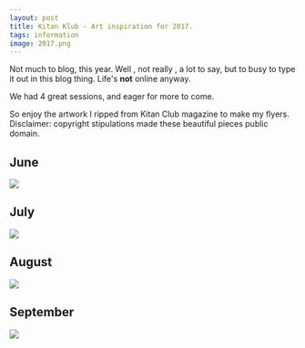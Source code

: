 ```yaml
---
layout: post
title: Kitan Klub - Art inspiration for 2017.
tags: information
image: 2017.png
---
```

Not much to blog, this year. Well , not really , a lot to say, but to busy to type it out in this blog thing. Life's **not** online anyway. 

We had 4 great sessions, and eager for more to come.

So enjoy the artwork I ripped from Kitan Club magazine to make my flyers. Disclaimer: copyright stipulations made these beautiful pieces public domain.

## June 
![]({{site.url}}/assets/img/3PfXJu3.png)

## July
![]({{site.url}}/assets/img/rzYgpAt.png)

## August
![]({{site.url}}/assets/img/RSAOOhZ.png)

## September
![]({{site.url}}/assets/img/X5JaY5F.png)




